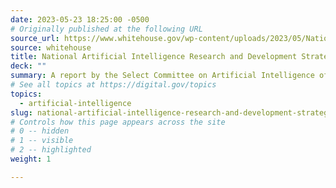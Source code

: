 ```yaml
---
date: 2023-05-23 18:25:00 -0500
# Originally published at the following URL
source_url: https://www.whitehouse.gov/wp-content/uploads/2023/05/National-Artificial-Intelligence-Research-and-Development-Strategic-Plan-2023-Update.pdf
source: whitehouse
title: National Artificial Intelligence Research and Development Strategic Plan (PDF, 861 KB, 56 pages) 2023 Update
deck: ""
summary: A report by the Select Committee on Artificial Intelligence of the National Science and Technology Council.
# See all topics at https://digital.gov/topics
topics:
  - artificial-intelligence
slug: national-artificial-intelligence-research-and-development-strategic-plan-2023-update
# Controls how this page appears across the site
# 0 -- hidden
# 1 -- visible
# 2 -- highlighted
weight: 1

---
```

